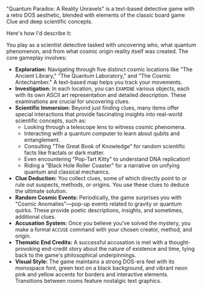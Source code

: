 "Quantum Paradox: A Reality Unravels" is a text-based detective game with a retro DOS aesthetic, blended with elements of the classic board game Clue and deep scientific concepts.

Here's how I'd describe it:

You play as a scientist detective tasked with uncovering who, what quantum phenomenon, and from what cosmic origin reality itself was created. The core gameplay involves:

* **Exploration:** Navigating through five distinct cosmic locations like "The Ancient Library," "The Quantum Laboratory," and "The Cosmic Antechamber." A text-based map helps you track your movements.
* **Investigation:** In each location, you can `EXAMINE` various objects, each with its own ASCII art representation and detailed description. These examinations are crucial for uncovering clues.
* **Scientific Immersion:** Beyond just finding clues, many items offer special interactions that provide fascinating insights into real-world scientific concepts, such as:
    * Looking through a telescope lens to witness cosmic phenomena.
    * Interacting with a quantum computer to learn about qubits and entanglement.
    * Consulting "The Great Book of Knowledge" for random scientific facts like fractals or dark matter.
    * Even encountering "Pop-Tart Kitty" to understand DNA replication!
    * Riding a "Black Hole Roller Coaster" for a narrative on unifying quantum and classical mechanics.
* **Clue Deduction:** You collect clues, some of which directly point to or rule out suspects, methods, or origins. You use these clues to deduce the ultimate solution.
* **Random Cosmic Events:** Periodically, the game surprises you with "Cosmic Anomalies"—pop-up events related to gravity or quantum quirks. These provide poetic descriptions, insights, and sometimes, additional clues.
* **Accusation System:** Once you believe you've solved the mystery, you make a formal `ACCUSE` command with your chosen creator, method, and origin.
* **Thematic End Credits:** A successful accusation is met with a thought-provoking end-credit story about the nature of existence and time, tying back to the game's philosophical underpinnings.
* **Visual Style:** The game maintains a strong DOS-era feel with its monospace font, green text on a black background, and vibrant neon pink and yellow accents for borders and interactive elements. Transitions between rooms feature nostalgic text graphics.
